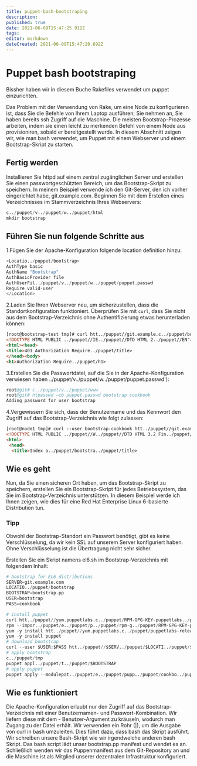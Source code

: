 ```yaml
---
title: puppet-bash-bootstraping
description: 
published: true
date: 2021-06-09T15:47:25.912Z
tags: 
editor: markdown
dateCreated: 2021-06-09T15:47:20.692Z
---
```


# Puppet bash bootstraping

Bissher haben wir in diesem Buche  Rakefiles verwendet um puppet einzurichten.

Das Problem mit der Verwendung von Rake, um eine Node zu konfigurieren ist, dass Sie die Befehle von Ihrem Laptop ausführen; Sie nehmen an, Sie haben bereits ssh Zugriff auf die Maschine.
Die meisten Bootstrap-Prozesse arbeiten, indem sie einen leicht zu merkenden Befehl von einem Node aus provisioniren, sobald er bereitgestellt wurde.
In diesem Abschnitt zeigen wir, wie man bash verwendet, um Puppet mit einem Webserver und einem Bootstrap-Skript zu starten.

## Fertig werden

Installieren Sie httpd auf einem zentral zugänglichen Server und erstellen Sie einen passwortgeschützten Bereich, um das Bootstrap-Skript zu speichern. In meinem Beispiel verwende ich den Git-Server, den ich vorher eingerichtet habe, git.example.com. Beginnen Sie mit dem Erstellen eines Verzeichnisses im Stammverzeichnis Ihres Webservers:

```s
c../puppet/v../puppet/w../puppet/html
mkdir bootstrap
```

## Führen Sie nun folgende Schritte aus

1.Fügen Sie der Apache-Konfiguration folgende location definition hinzu:

```s
<Locatio../puppet/bootstrap>
AuthType basic
AuthName "Bootstrap"
AuthBasicProvider file
AuthUserFil../puppet/v../puppet/w../puppet/puppet.passwd
Require valid-user
</Location>
```

2.Laden Sie Ihren Webserver neu, um sicherzustellen, dass die Standortkonfiguration funktioniert. Überprüfen Sie mit `curl`, dass Sie nicht aus dem Bootstrap-Verzeichnis ohne Authentifizierung etwas herunterladen können:

```html
[root@bootstrap-test tmp]# curl htt../puppet//git.example.c../puppet/bootstr../puppet/
<!DOCTYPE HTML PUBLIC ../puppet//IE../puppet//DTD HTML 2../puppet//EN">
<html><head>
<title>401 Authorization Require../puppet/title>
</head><body>
<h1>Authorization Require../puppet/h1>
```

3.Erstellen Sie die Passwortdatei, auf die Sie in der Apache-Konfiguration verwiesen haben ../puppet/v../puppet/w../puppet/puppet.passwd`):

```s
root@git# c../puppet/v../puppet/www
root@git# htpasswd –cb puppet.passwd bootstrap cookbook
Adding password for user bootstrap

```

4.Vergewissern Sie sich, dass der Benutzername und das Kennwort den Zugriff auf das Bootstrap-Verzeichnis wie folgt zulassen:

```html
[root@node1 tmp]# curl --user bootstrap:cookbook htt../puppet//git.example.c../puppet/bootstr../puppet/
<!DOCTYPE HTML PUBLIC ../puppet//W../puppet//DTD HTML 3.2 Fin../puppet//EN">
<html>
 <head>
  <title>Index o../puppet/bootstra../puppet/title>

```

## Wie es geht

Nun, da Sie einen sicheren Ort haben, um das Bootstrap-Skript zu speichern, erstellen Sie ein Bootstrap-Skript für jedes Betriebssystem, das Sie im Bootstrap-Verzeichnis unterstützen.
In diesem Beispiel werde ich Ihnen zeigen, wie dies für eine Red Hat Enterprise Linux 6-basierte Distribution tun.

### Tipp

Obwohl der Bootstrap-Standort ein Passwort benötigt, gibt es keine Verschlüsselung, da wir kein SSL auf unserem Server konfiguriert haben. Ohne Verschlüsselung ist die Übertragung nicht sehr sicher.

Erstellen Sie ein Skript namens el6.sh im Bootstrap-Verzeichnis mit folgendem Inhalt:

```s
# bootstrap for EL6 distributions
SERVER=git.example.com
LOCATIO../puppet/bootstrap
BOOTSTRAP=bootstrap.pp
USER=bootstrap
PASS=cookbook

# install puppet
curl htt../puppet//yum.puppetlabs.c../puppet/RPM-GPG-KEY-puppetlabs../puppet/e../puppet/p../puppet/rpm-g../puppet/RPM-GPG-KEY-puppetlabs
rpm --impor../puppet/e../puppet/p../puppet/rpm-g../puppet/RPM-GPG-KEY-puppetlabs
yum -y install htt../puppet//yum.puppetlabs.c../puppet/puppetlabs-release-el-6.noarch.rpm
yum -y install puppet
# download bootstrap
curl --user $USER:$PASS htt../puppet//$SERV../puppet/$LOCATI../puppet/$BOOTSTRAP../puppet/t../puppet/$BOOTSTRAP
# apply bootstrap
c../puppet/tmp
puppet appl../puppet/t../puppet/$BOOTSTRAP
# apply puppet
puppet apply --modulepat../puppet/e../puppet/pupp../puppet/cookbo../puppet/module../puppet/e../puppet/pupp../puppet/cookbo../puppet/manifes../puppet/site.pp
```

## Wie es funktioniert

Die Apache-Konfiguration erlaubt nur den Zugriff auf das Bootstrap-Verzeichnis mit einer Benutzernamen- und Passwort-Kombination.
Wir liefern diese mit dem - Benutzer-Argument zu kräuseln, wodurch man Zugang zu der Datei erhält.
Wir verwenden ein Rohr (|), um die Ausgabe von curl in bash umzuleiten.
Dies führt dazu, dass bash das Skript ausführt. Wir schreiben unsere Bash-Skript wie wir irgendwelche anderen bash Skript. Das bash script lädt unser bootstrap.pp manifest und wendet es an.
Schließlich wenden wir das Puppenmanifest aus dem Git-Repository an und die Maschine ist als Mitglied unserer dezentralen Infrastruktur konfiguriert.